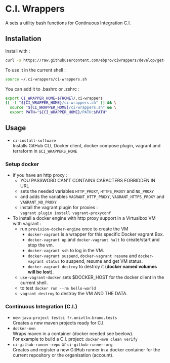 # C.I. Wrappers

A sets a utility bash functions for Continuous Integration C.I.

## Installation

Install with :

```bash
curl -s https://raw.githubusercontent.com/ebpro/ciwrappers/develop/get-ci-wrapper.sh | bash
```

To use it in the current shell :

```bash
source ~/.ci-wrappers/ci-wrappers.sh
```

You can add it to .bashrc or .zshrc :

```bash
export CI_WRAPPER_HOME=${HOME}/.ci-wrappers
[[ -f "${CI_WRAPPER_HOME}/ci-wrappers.sh" ]] && \
  source "${CI_WRAPPER_HOME}/ci-wrappers.sh" && \
  export PATH="${CI_WRAPPER_HOME}/PATH:$PATH"
```

## Usage

  - `ci-install-software` <br/>
    Installs GitHub CLI, Docker client, docker compose plugin, vagrant and terraform in `$CI_WRAPPERS_HOME`
    
### Setup docker

  - if you have an http proxy :
    - YOU PASSWORD CAN'T CONTAINS CARACTERS FORBIDDEN IN URL
    - sets the needed variables `HTTP_PROXY`, `HTTPS_PROXY` and `NO_PROXY`
    - and adds the variables `VAGRANT_HTTP_PROXY`, `VAGRANT_HTTPS_PROXY` and `VAGRANT_NO_PROXY`
    - install the vagrant plugin for proxies : <br/>
      `vagrant plugin install vagrant-proxyconf`
  - To install a docker engine with http proxy support in a Virtualbox VM with vagrant :
    - run `provision-docker-engine` once to create the VM
        - `docker-vagrant` is a wrapper for this specific Docker vagrant Box.
        - `docker-vagrant up` and `docker-vagrant halt` to create/start and stop the vm.
        - `docker-vagrant ssh` to log in the VM.
        - `docker-vagrant suspend`, `docker-vagrant resume` and `docker-vagrant status` to suspend, resume and get VM
          status.
        - `docker-vagrant destroy` to destroy it (**docker named volumes will be lost**).
    - `use-vagrant-docker` sets $DOCKER_HOST for the docker client in the current shell.
    - to test `docker run --rm hello-world`
    - `vagrant destroy` to destroy the VM AND THE DATA.

### Continuous Integration (C.I.)

  - `new-java-project testci fr.univtln.bruno.tests` <br/>
    Creates a new maven projects ready for C.I.
  - `docker-mvn` <br/>
    Wraps maven in a container (docker needed see beelow).<br/>
    For example to build a C.I. project: `docker-mvn clean verify`
  - `ci-github-runner-repo` or `ci-github-runner-org` <br/>
    Creates and register a new GitHub runner in a docker container for the current repository
    or the organisation (account).
  
